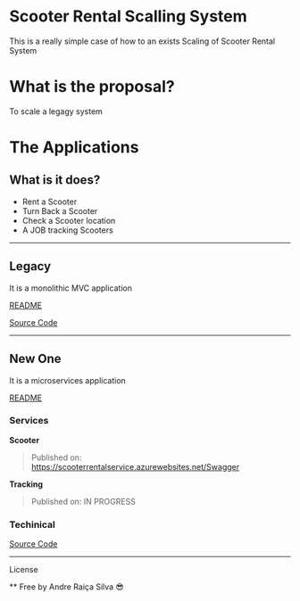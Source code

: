 # Scooter Rental Scalling System

This is a really simple case of how to an exists Scaling of Scooter Rental System

# What is the proposal?

To scale a legagy system 

# The Applications

## What is it does?

* Rent a Scooter
* Turn Back a Scooter
* Check a Scooter location
* A JOB tracking Scooters

---
## Legacy 

It is a monolithic MVC application

[README](legacy/README.md)

[Source Code](legacy)

---

## New One

It is a microservices application

[README](src/README.md)

### Services
<b>Scooter</b>
> Published on: https://scooterrentalservice.azurewebsites.net/Swagger

<b>Tracking</b>
> Published on: IN PROGRESS

### Techinical
[Source Code](src)

---
License

** Free by Andre Raiça Silva :sunglasses:
